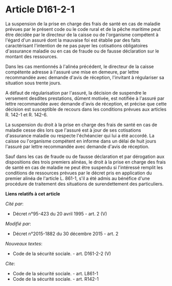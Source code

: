 # Article D161-2-1

La suspension de la prise en charge des frais de santé en cas de  maladie prévues par le présent code ou le code rural et de
la pêche maritime peut être décidée par le directeur de la caisse ou de l'organisme compétent à l'égard d'un assuré dont la
mauvaise foi est établie par des faits caractérisant l'intention de ne pas payer les cotisations obligatoires d'assurance
maladie ou en cas de fraude ou de fausse déclaration sur le montant des ressources.

Dans les cas mentionnés à l'alinéa précédent, le directeur de la caisse compétente adresse à l'assuré une mise en demeure,
par lettre recommandée avec demande d'avis de réception, l'invitant à régulariser sa situation sous trente jours.

A défaut de régularisation par l'assuré, la décision de suspendre le versement desdites prestations, dûment motivée, est
notifiée à l'assuré par lettre recommandée avec demande d'avis de réception, et précise que cette décision est susceptible de
recours dans les conditions prévues aux articles R. 142-1 et R. 142-6. 

La suspension du droit à la prise en charge des frais de santé en cas de maladie cesse dès lors que l'assuré est à jour de
ses cotisations d'assurance maladie ou respecte l'échéancier qui lui a été accordé. La caisse ou l'organisme compétent en
informe dans un délai de huit jours l'assuré par lettre recommandée avec demande d'avis de réception. 

Sauf dans les cas de fraude ou de fausse déclaration et par dérogation aux dispositions des trois premiers alinéas, le droit
à la prise en charge des frais de santé en cas de  maladie ne peut être suspendu si l'intéressé remplit les conditions de
ressources prévues par le décret pris en application du premier alinéa de l'article L. 861-1, s'il a été admis au bénéfice
d'une procédure de traitement des situations de surendettement des particuliers.

**Liens relatifs à cet article**

_Cité par_:

  - Décret n°95-423 du 20 avril 1995 - art. 2 (V)

_Modifié par_:

  - Décret n°2015-1882 du 30 décembre 2015 - art. 2

_Nouveaux textes_:

  - Code de la sécurité sociale. - art. D161-2-2 (V)

_Cite_:

  - Code de la sécurité sociale. - art. L861-1
  - Code de la sécurité sociale. - art. R142-1
